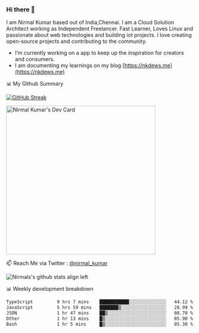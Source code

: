 ### Hi there 👋

 I am Nirmal Kumar based out of India,Chennai. I am a Cloud Solution Architect working as Independent Freelancer. Fast Learner, Loves Linux and passionate about web technologies and building iot projects. I love creating open-source projects and contributing to the community.

- I’m currently working on a app to keep up the inspiration for creators and consumers.
- I am documenting my learnings on my blog [https://nkdews.me](https://nkdews.me)


📊 My Github Summary

[![GitHub Streak](https://github-readme-streak-stats.herokuapp.com?user=nk-gears&theme=dark&hide_border=true&date_format=M%20j%5B%2C%20Y%5D)](https://git.io/streak-stats)

<a href="https://app.daily.dev/nirmal_kumar"><img src="https://api.daily.dev/devcards/a16cfcf02d384b16b41de71ce4d1d811.png?r=8ve" width="400" alt="Nirmal Kumar's Dev Card"/></a>

📫 Reach Me via  Twitter : [@nirmal_kumar](https://twitter.com/nirmal_kumar)

![Nirmals's github stats align left](https://github-readme-stats.vercel.app/api?username=nk-gears&show_icons=true)


📊 Weekly development breakdown

<!--START_SECTION:waka-->

```txt
TypeScript         9 hrs 7 mins    ███████████░░░░░░░░░░░░░░   44.12 %
JavaScript         5 hrs 59 mins   ███████▒░░░░░░░░░░░░░░░░░   28.99 %
JSON               1 hr 47 mins    ██▒░░░░░░░░░░░░░░░░░░░░░░   08.70 %
Other              1 hr 13 mins    █▒░░░░░░░░░░░░░░░░░░░░░░░   05.90 %
Bash               1 hr 5 mins     █▒░░░░░░░░░░░░░░░░░░░░░░░   05.30 %
```

<!--END_SECTION:waka-->


